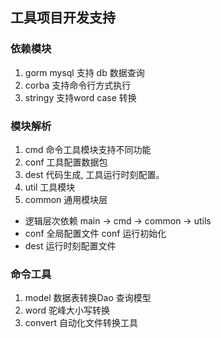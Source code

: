 ## 工具项目开发支持

### 依赖模块
1. gorm mysql 支持 db 数据查询
2. corba 支持命令行方式执行
3. stringy 支持word case 转换

### 模块解析
1. cmd 命令工具模块支持不同功能
2. conf 工具配置数据包
3. dest 代码生成, 工具运行时刻配置。
4. util 工具模块
5. common 通用模块层

- 逻辑层次依赖 main -> cmd -> common -> utils
- conf 全局配置文件 conf 运行初始化
- dest 运行时刻配置文件

### 命令工具
1. model 数据表转换Dao 查询模型
2. word 驼峰大小写转换
3. convert 自动化文件转换工具